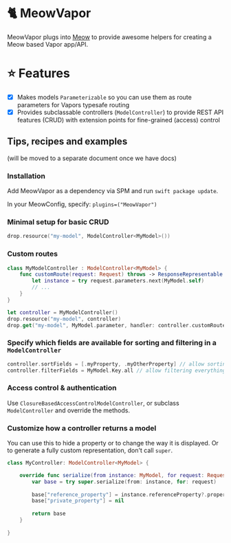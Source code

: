 # 🐈 MeowVapor

MeowVapor plugs into [Meow](https://github.com/openkitten/meow) to provide awesome helpers for creating a Meow based Vapor app/API.

# ⭐️ Features

- [x] Makes models `Parameterizable` so you can use them as route parameters for Vapors typesafe routing
- [x] Provides subclassable controllers (`ModelController`) to provide REST API features (CRUD) with extension points for fine-grained (access) control

## Tips, recipes and examples

(will be moved to a separate document once we have docs)

### Installation

Add MeowVapor as a dependency via SPM and run `swift package update`.

In your MeowConfig, specify: `plugins=("MeowVapor")`

### Minimal setup for basic CRUD

```swift
drop.resource("my-model", ModelController<MyModel>())
```

### Custom routes

```swift
class MyModelController : ModelController<MyModel> {
    func customRoute(request: Request) throws -> ResponseRepresentable {
    	let instance = try request.parameters.next(MyModel.self)
    	// ...
    }
}
```

```swift
let controller = MyModelController()
drop.resource("my-model", controller)
drop.get("my-model", MyModel.parameter, handler: controller.customRoute)
```

### Specify which fields are available for sorting and filtering in a `ModelController`

```swift
controller.sortFields = [.myProperty, .myOtherProperty] // allow sorting just these properties
controller.filterFields = MyModel.Key.all // allow filtering everything
```

### Access control & authentication

Use `ClosureBasedAccessControlModelController`, or subclass `ModelController` and override the methods.

### Customize how a controller returns a model

You can use this to hide a property or to change the way it is displayed. Or to generate a fully custom representation, don't call `super`.

```swift
class MyController: ModelController<MyModel> {

    override func serialize(from instance: MyModel, for request: Request) throws -> Document {
        var base = try super.serialize(from: instance, for: request)
        
        base["reference_property"] = instance.referenceProperty?.propertyFromReference
        base["private_property"] = nil
        
        return base
    }
    
}
```